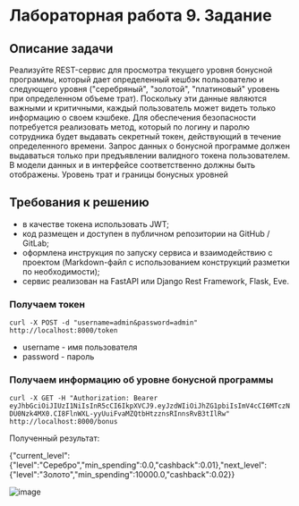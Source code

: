 # Лабораторная работа 9. Задание
## Описание задачи
Реализуйте REST-сервис для просмотра текущего уровня бонусной программы, который дает определенный кешбэк пользователю и следующего уровня ("серебряный", "золотой", "платиновый" уровень при определенном объеме трат). Поскольку эти данные являются важными и критичными, каждый пользователь может видеть только информацию о своем кэшбеке. Для обеспечения безопасности потребуется реализовать метод, который по логину и паролю сотрудника будет выдавать секретный токен, действующий в течение определенного времени. Запрос данных о бонусной программе должен выдаваться только при предъявлении валидного токена пользователем. В модели данных и в интерфейсе соответственно должны быть отображены. Уровень трат и границы бонусных уровней 

## Требования к решению
- в качестве токена использовать JWT;
- код размещен и доступен в публичном репозитории на GitHub / GitLab;
- оформлена инструкция по запуску сервиса и взаимодействию с проектом (Markdown-файл с использованием конструкций разметки по необходимости);
- сервис реализован на FastAPI или Django Rest Framework, Flask, Eve.

### Получаем токен

```curl -X POST -d "username=admin&password=admin" http://localhost:8000/token```

* username - имя пользователя
* password - пароль

### Получаем информацию об уровне бонусной программы

```curl -X GET -H "Authorization: Bearer eyJhbGciOiJIUzI1NiIsInR5cCI6IkpXVCJ9.eyJzdWIiOiJhZG1pbiIsImV4cCI6MTczNDU0Nzk4MX0.CI8FlnWXL-yyUuiFvaMZQtbHtzznsRInnsRvB3tIlRw" http://localhost:8000/bonus```

Полученный результат:

{"current_level":{"level":"Серебро","min_spending":0.0,"cashback":0.01},"next_level":{"level":"Золото","min_spending":10000.0,"cashback":0.02}}


![image](https://github.com/user-attachments/assets/ec858a40-fe55-4a6d-8ae7-22893189910d)
